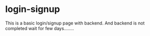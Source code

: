 # login-signup
This is a basic login/signup page with backend. And backend is not completed wait for few days........
